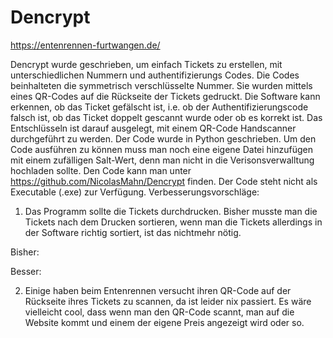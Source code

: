 # Dencrypt
https://entenrennen-furtwangen.de/

Dencrypt wurde geschrieben, um einfach Tickets zu erstellen, mit unterschiedlichen Nummern und authentifizierungs Codes. Die Codes beinhalteten die symmetrisch verschlüsselte Nummer. Sie wurden mittels eines QR-Codes auf die Rückseite der Tickets gedruckt. Die Software kann erkennen, ob das Ticket gefälscht ist, i.e. ob der Authentifizierungscode falsch ist, ob das Ticket doppelt gescannt wurde oder ob es korrekt ist. Das Entschlüsseln ist darauf ausgelegt, mit einem QR-Code Handscanner durchgeführt zu werden.
Der Code wurde in Python geschrieben. Um den Code ausführen zu können muss man noch eine eigene Datei hinzufügen mit einem zufälligen Salt-Wert, denn man nicht in die Verisonsverwalltung hochladen sollte. Den Code kann man unter https://github.com/NicolasMahn/Dencrypt finden. Der Code steht nicht als Executable (.exe) zur Verfügung.
Verbesserungsvorschläge:
1.	Das Programm sollte die Tickets durchdrucken. Bisher musste man die Tickets nach dem Drucken sortieren, wenn man die Tickets allerdings in der Software richtig sortiert, ist das nichtmehr nötig.

Bisher: 


Besser: 


2.	Einige haben beim Entenrennen versucht ihren QR-Code auf der Rückseite ihres Tickets zu scannen, da ist leider nix passiert. Es wäre vielleicht cool, dass wenn man den QR-Code scannt, man auf die Website kommt und einem der eigene Preis angezeigt wird oder so.
